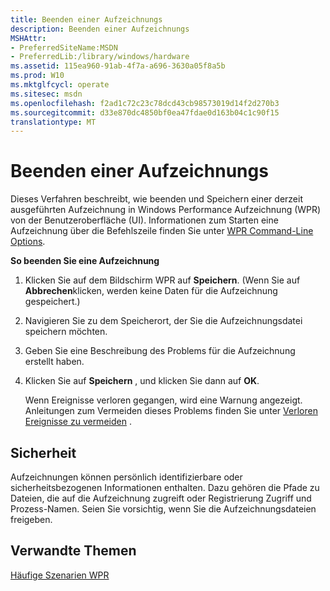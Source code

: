 ```yaml
---
title: Beenden einer Aufzeichnungs
description: Beenden einer Aufzeichnungs
MSHAttr:
- PreferredSiteName:MSDN
- PreferredLib:/library/windows/hardware
ms.assetid: 115ea960-91ab-4f7a-a696-3630a05f8a5b
ms.prod: W10
ms.mktglfcycl: operate
ms.sitesec: msdn
ms.openlocfilehash: f2ad1c72c23c78dcd43cb98573019d14f2d270b3
ms.sourcegitcommit: d33e870dc4850bf0ea47fdae0d163b04c1c90f15
translationtype: MT
---
```

# <a name="stop-a-recording"></a>Beenden einer Aufzeichnungs


Dieses Verfahren beschreibt, wie beenden und Speichern einer derzeit ausgeführten Aufzeichnung in Windows Performance Aufzeichnung (WPR) von der Benutzeroberfläche (UI). Informationen zum Starten eine Aufzeichnung über die Befehlszeile finden Sie unter [WPR Command-Line Options](wpr-command-line-options.md).

**So beenden Sie eine Aufzeichnung**

1.  Klicken Sie auf dem Bildschirm WPR auf **Speichern**. (Wenn Sie auf **Abbrechen**klicken, werden keine Daten für die Aufzeichnung gespeichert.)

2.  Navigieren Sie zu dem Speicherort, der Sie die Aufzeichnungsdatei speichern möchten.

3.  Geben Sie eine Beschreibung des Problems für die Aufzeichnung erstellt haben.

4.  Klicken Sie auf **Speichern** , und klicken Sie dann auf **OK**.

    Wenn Ereignisse verloren gegangen, wird eine Warnung angezeigt. Anleitungen zum Vermeiden dieses Problems finden Sie unter [Verloren Ereignisse zu vermeiden](avoid-lost-events.md) .

## <a name="security"></a>Sicherheit


Aufzeichnungen können persönlich identifizierbare oder sicherheitsbezogenen Informationen enthalten. Dazu gehören die Pfade zu Dateien, die auf die Aufzeichnung zugreift oder Registrierung Zugriff und Prozess-Namen. Seien Sie vorsichtig, wenn Sie die Aufzeichnungsdateien freigeben.

## <a name="related-topics"></a>Verwandte Themen


[Häufige Szenarien WPR](windows-performance-recorder-common-scenarios.md)

 

 







